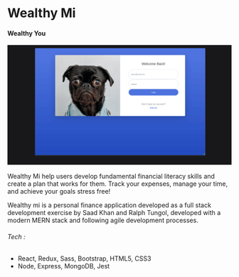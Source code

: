 # Wealthy Mi

#### Wealthy You


![](https://raw.githubusercontent.com/ssjkhan/wealthy-mi/main/images/Jan18-Capture1.gif)


Wealthy Mi help users develop fundamental financial literacy skills and create a
plan that works for them. Track your expenses, manage your time, and achieve
your goals stress free!

Wealthy mi is a personal finance application developed as a full stack
development exercise by Saad Khan and Ralph Tungol, developed with a modern MERN
stack and following agile development processes.

###### Tech :

- React, Redux, Sass, Bootstrap, HTML5, CSS3
- Node, Express, MongoDB, Jest
